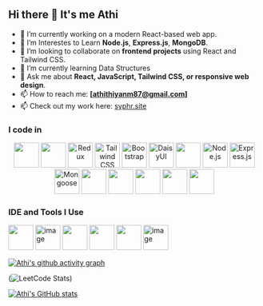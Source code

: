 ## Hi there 👋 It's me Athi

- 🔭 I’m currently working on  a modern React-based web app.
- 🌱 I’m Interestes to Learn **Node.js**, **Express.js**, **MongoDB**.
- 👯 I’m looking to collaborate on **frontend projects** using React and Tailwind CSS.
- 🌱 I’m currently learning Data Structures
- 💬 Ask me about **React, JavaScript, Tailwind CSS, or responsive web design**.
- 📫 How to reach me: **[athithiyanm87@gmail.com]** 
- 📫 Check out my work here: [syphr.site](https://www.syphr.site/)

### I code in
<div align="center">

  <!-- JavaScript -->
  <img height="50" width="50" src="https://img.icons8.com/color/48/000000/javascript.png"/>

  <!-- React -->
  <img height="50" width="50" src="https://img.icons8.com/color/48/000000/react-native.png"/>

  <!-- Redux -->
  <img width="50" height="50" alt="Redux" src="https://github.com/user-attachments/assets/9fbd2c4e-8fbf-4ef2-8759-d740c0c4cdcd" />

  <!-- Tailwind CSS -->
  <img width="50" height="50" alt="Tailwind CSS" src="https://github.com/user-attachments/assets/bd69be61-0cf0-487a-9266-458e02e2bbc3" />

  <!-- Bootstrap -->
  <img width="50" height="50" alt="Bootstrap" src="https://github.com/user-attachments/assets/91f41939-3102-485b-b421-a458868fce65" />

  <!-- DaisyUI -->
  <img width="50" height="50" alt="DaisyUI" src="https://seeklogo.com/images/D/daisyui-logo-BF1D2A4B0F-seeklogo.com.png" />

  <!-- Firebase -->
  <img height="50" width="50" src="https://img.icons8.com/color/48/000000/google-firebase-console.png"/>

  <!-- Node.js -->
  <img width="50" height="50" alt="Node.js" src="https://img.icons8.com/color/48/000000/nodejs.png" />

  <!-- Express.js -->
  <img width="50" height="50" alt="Express.js" src="https://img.icons8.com/ios/50/000000/express-js.png" />

  <!-- Mongoose -->
  <img width="50" height="50" alt="Mongoose" src="https://mongoosejs.com/docs/images/mongoose5_62x30_transparent.png" />

  <!-- MongoDB -->
  <img height="50" width="50" src="https://img.icons8.com/color/48/000000/mongodb.png"/>

  <!-- C++ -->
  <img height="50" width="50" src="https://img.icons8.com/color/48/000000/c-plus-plus-logo.png" />

  <!-- Java -->
  <img height="50" width="50" src="https://img.icons8.com/color/48/000000/java-coffee-cup-logo.png" />

  <!-- HTML -->
  <img height="50" width="50" src="https://img.icons8.com/color/48/000000/html-5.png" />

  <!-- CSS -->
  <img height="50" width="50" src="https://img.icons8.com/color/48/000000/css3.png" />

</div>





### IDE and Tools I Use
<img height="50" width="50" src="https://img.icons8.com/color/48/000000/visual-studio-code-2019.png"/> <img width="50" height="50" alt="image" src="https://github.com/user-attachments/assets/4311712d-d77f-40b8-b386-55dc1c9c92d8" /> <img height="50" width="50" src="https://img.icons8.com/color/48/000000/pycharm.png"/> <img height="50" width="50" src="https://img.icons8.com/color/50/000000/git.png"/> <img height="50" src="https://img.icons8.com/officel/480/null/java-eclipse.png"/>  <img width="50" height="50" alt="image" src="https://github.com/user-attachments/assets/980c1ace-f94b-489f-ab07-984f1a040a84" />


[![Athi's github activity graph](https://github-readme-activity-graph.vercel.app/graph?username=Athi-m-dev&bg_color=050505&color=ffffff&line=0af545&point=daf609&area=true&hide_border=true)](https://github.com/ashutosh00710/github-readme-activity-graph)

(![LeetCode Stats](https://leetcard.jacoblin.cool/Athithiyan_M?theme=dark&font=Noto%20Sans%20Old%20Italic&ext=heatmap))

[![Athi's GitHub stats](https://github-readme-stats.vercel.app/api?username=Athi-m-dev)](https://github.com/Athi-m-dev/github-readme-stats)

